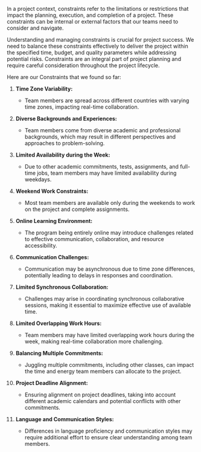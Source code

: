 In a project context, constraints refer to the limitations or restrictions that impact the planning, execution, and completion of a project. These constraints can be internal or external factors that our teams need to consider and navigate.

Understanding and managing constraints is crucial for project success. We need to balance these constraints effectively to deliver the project within the specified time, budget, and quality parameters while addressing potential risks. Constraints are an integral part of project planning and require careful consideration throughout the project lifecycle.

Here are our Constraints that we found so far:

1. **Time Zone Variability:**
   - Team members are spread across different countries with varying time zones, impacting real-time collaboration.

2. **Diverse Backgrounds and Experiences:**
   - Team members come from diverse academic and professional backgrounds, which may result in different perspectives and approaches to problem-solving.

3. **Limited Availability during the Week:**
   - Due to other academic commitments, tests, assignments, and full-time jobs, team members may have limited availability during weekdays.

4. **Weekend Work Constraints:**
   - Most team members are available only during the weekends to work on the project and complete assignments.

5. **Online Learning Environment:**
   - The program being entirely online may introduce challenges related to effective communication, collaboration, and resource accessibility.

6. **Communication Challenges:**
   - Communication may be asynchronous due to time zone differences, potentially leading to delays in responses and coordination.

7. **Limited Synchronous Collaboration:**
   - Challenges may arise in coordinating synchronous collaborative sessions, making it essential to maximize effective use of available time.

8. **Limited Overlapping Work Hours:**
   - Team members may have limited overlapping work hours during the week, making real-time collaboration more challenging.

9. **Balancing Multiple Commitments:**
    - Juggling multiple commitments, including other classes, can impact the time and energy team members can allocate to the project.

10. **Project Deadline Alignment:**
    - Ensuring alignment on project deadlines, taking into account different academic calendars and potential conflicts with other commitments.

11. **Language and Communication Styles:**
    - Differences in language proficiency and communication styles may require additional effort to ensure clear understanding among team members.